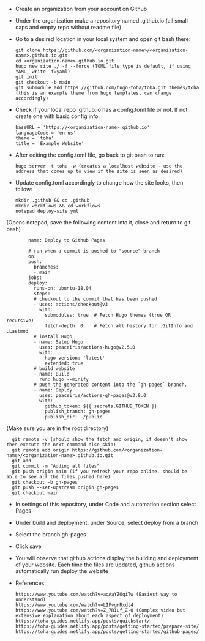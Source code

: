 - Create an organization from your account on Github
- Under the organization make a repository named <organization-name>.github.io (all small caps and empty repo without readme file)
- Go to a desired location in your local system and open git bash there:

      git clone https://github.com/<organization-name>/<organization-name>.github.io.git
      cd <organization-name>.github.io.git
      hugo new site ./ -f --force (TOML file type is default, if using YAML, write -f=yaml)
      git init
      git checkout -b main
      git submodule add https://github.com/hugo-toha/toha.git themes/toha  (this is an example theme from hugo templates, can change accordingly)
  
- Check if your local repo <organization-name>.github.io has a config.toml file or not. If not create one with basic config info:
  
      baseURL = 'https://<organization-name>.github.io'
      languageCode = 'en-us'
      theme = 'toha'
      title = 'Example Website'
 
- After editing the config.toml file, go back to git bash to run:
  
      hugo server -t toha -w (creates a localhost website - use the address that comes up to view if the site is seen as desired)
 
- Update config.toml accordingly to change how the site looks, then follow:
  
      mkdir .github && cd .github
      mkdir workflows && cd workflows
      notepad deploy-site.yml 

(Opens notepad, save the following content into it, close and return to git bash)

            name: Deploy to Github Pages

            # run when a commit is pushed to "source" branch
            on:
            push:
              branches:
              - main
            jobs:
            deploy:
              runs-on: ubuntu-18.04
              steps:
              # checkout to the commit that has been pushed
              - uses: actions/checkout@v3
                with:
                  submodules: true  # Fetch Hugo themes (true OR recursive)
                  fetch-depth: 0    # Fetch all history for .GitInfo and .Lastmod
              # install Hugo
              - name: Setup Hugo
                uses: peaceiris/actions-hugo@v2.5.0
                with:
                  hugo-version: 'latest'
                  extended: true
              # build website
              - name: Build
                run: hugo --minify
              # push the generated content into the `gh-pages` branch.
              - name: Deploy
                uses: peaceiris/actions-gh-pages@v3.8.0
                with:
                  github_token: ${{ secrets.GITHUB_TOKEN }}
                  publish_branch: gh-pages
                  publish_dir: ./public
  
(Make sure you are in the root directory)
      
      git remote -v (should show the fetch and origin, if doesn't show then execute the next command else skip)
      git remote add origin https://github.com/<organization-name>/<organization-name>.github.io.git
      git add .
      git commit -m "Adding all files"
      git push origin main (if you refresh your repo online, should be able to see all the files pushed here)
      git checkout -b gh-pages
      git push --set-upstream origin gh-pages
      git checkout main

- In settings of this repository, under Code and automation section select Pages
- Under build and deployment, under Source, select deploy from a branch
- Select the branch gh-pages
- Click save
- You will observe that github actions display the building and deployment of your website. Each time the files are updated, github actions automatically run deploy the website

- References:
      
      https://www.youtube.com/watch?v=aqAaYZOqiTw (Easiest way to understand)
      https://www.youtube.com/watch?v=LIFvgrRxdt4 
      https://www.youtube.com/watch?v=Z_7RIuf_Z-Q (Complex video but extensive explanation about each aspect of deployment)
      https://toha-guides.netlify.app/posts/quickstart/
      https://toha-guides.netlify.app/posts/getting-started/prepare-site/
      https://toha-guides.netlify.app/posts/getting-started/github-pages/

